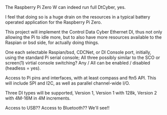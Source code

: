 The Raspberry Pi Zero W can indeed run full DtCyber, yes.

I feel that doing so is a huge drain on the resources in a typical battery operated application for the Raspberry Pi Zero.

This project will implement the Control Data Cyber Ethernet DI, thus not only allowing the Pi to idle more, but to also have more resources available to the Raspian or bsd side, for actually doing things.

One each selectable Raspian/bsd, CDCNet, or DI Console port, initially, using the standard Pi serial console; All three possibly similar to the SCO or screen(1) virtial console switching? Any / All can be enabled / disabled (headless = yes).

Access to Pi pins and interfaces, with at least compass and ftn5 API. This will include SPI and I2C, as well as parallel channel-wide I/O.

Three DI types will be supported, Version 1, Version 1 with 128k, Version 2 with 4M-16M in 4M increments.

Access to USB??  Access to Bluetooth??  We'll see!!

